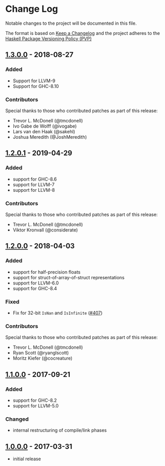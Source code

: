 # Change Log

Notable changes to the project will be documented in this file.

The format is based on [Keep a Changelog](http://keepachangelog.com/) and the
project adheres to the [Haskell Package Versioning
Policy (PVP)](https://pvp.haskell.org)

## [1.3.0.0] - 2018-08-27
### Added
  * Support for LLVM-9
  * Support for GHC-8.10

### Contributors

Special thanks to those who contributed patches as part of this release:

  * Trevor L. McDonell (@tmcdonell)
  * Ivo Gabe de Wolff (@ivogabe)
  * Lars van den Haak (@sakehl)
  * Joshua Meredith (@JoshMeredith)


## [1.2.0.1] - 2019-04-29
### Added
 * support for GHC-8.6
 * support for LLVM-7
 * support for LLVM-8

### Contributors

Special thanks to those who contributed patches as part of this release:

 * Trevor L. McDonell (@tmcdonell)
 * Viktor Kronvall (@considerate)


## [1.2.0.0] - 2018-04-03
### Added
  * support for half-precision floats
  * support for struct-of-array-of-struct representations
  * support for LLVM-6.0
  * support for GHC-8.4

### Fixed
  * Fix for 32-bit `IsNan` and `IsInfinite` ([#407])

### Contributors

Special thanks to those who contributed patches as part of this release:

  * Trevor L. McDonell (@tmcdonell)
  * Ryan Scott (@ryanglscott)
  * Moritz Kiefer (@cocreature)


## [1.1.0.0] - 2017-09-21
### Added
  * support for GHC-8.2
  * support for LLVM-5.0

### Changed
  * internal restructuring of compile/link phases


## [1.0.0.0] - 2017-03-31
  * initial release


[1.3.0.0]:    https://github.com/AccelerateHS/accelerate-llvm/compare/v1.2.0.1...v1.3.0.0
[1.2.0.1]:    https://github.com/AccelerateHS/accelerate-llvm/compare/v1.2.0.0...v1.2.0.1
[1.2.0.0]:    https://github.com/AccelerateHS/accelerate-llvm/compare/1.1.0.0...1.2.0.0
[1.1.0.0]:    https://github.com/AccelerateHS/accelerate-llvm/compare/1.0.0.0...1.1.0.0
[1.0.0.0]:    https://github.com/AccelerateHS/accelerate-llvm/compare/be7f91295f77434b2103c70aa1cabb6a4f2b09a8...1.0.0.0

[#407]:       https://github.com/AccelerateHS/accelerate/issues/407

